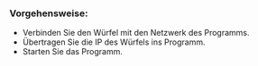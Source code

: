 <h3>Vorgehensweise:</h3>
<ul>
  <li>Verbinden Sie den Würfel mit den Netzwerk des Programms.</li>
  <li>Übertragen Sie die IP des Würfels ins Programm.</li>
  <li>Starten Sie das Programm.</li>
</ul>
